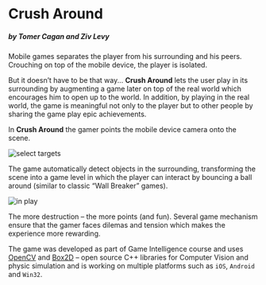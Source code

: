 # Crush Around

##### by Tomer Cagan and Ziv Levy

Mobile games separates the player from his surrounding and his peers. 
Crouching on top of the mobile device, the player is isolated. 

But it doesn’t have to be that way...
**Crush Around** lets the user play in its surrounding by augmenting a game later on top of the real world which encourages him to open up to the world. In addition, by playing in the real world, the game is meaningful not only to the player but to other people by sharing the game play epic achievements.

In **Crush Around** the gamer points the mobile device camera onto the scene.

![select targets](https://github.com/zivl/Destroy-Around-Me/blob/master/Screenshots/select_targets.png "select targets")

The game automatically detect objects in the surrounding, transforming the scene into a game level in which the player can interact by bouncing a ball around (similar to classic “Wall Breaker” games).

![in play](https://github.com/zivl/Destroy-Around-Me/blob/master/Screenshots/in_play.png "in play")

The more destruction – the more points (and fun). Several game mechanism ensure that the gamer faces dilemas and tension which makes the experience more rewarding.

The game was developed as part of Game Intelligence course and uses [OpenCV](http://opencv.org) and [Box2D](http://box2d.org) – open source C++ libraries for Computer Vision and physic simulation and is working on multiple platforms such as `iOS`, `Android` and `Win32`.
